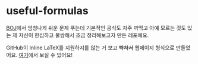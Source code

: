 useful-formulas
===============
[BOJ](https://www.acmicpc.net)에서 엄청나게 쉬운 문제 푸는데 기본적인 공식도 자주 까먹고 아예 모르는 것도 있는 제 자신이 한심하고 불쌍해서 조금 정리해보고자 만든 레포에요.

GitHub이 Inline LaTeX를 지원하지를 않는 거 보고 ~~빡쳐서~~ 웹페이지 형식으로 만들었어요. [여기](https://sdskykloud.github.io/useful-formulas)에서 보실 수 있어요!